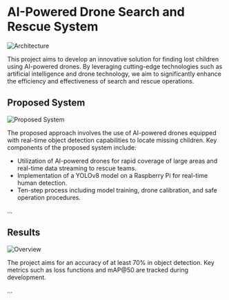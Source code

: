 # AI-Powered Drone Search and Rescue System

![Architecture](path/to/architecture_image.png)

This project aims to develop an innovative solution for finding lost children using AI-powered drones. By leveraging cutting-edge technologies such as artificial intelligence and drone technology, we aim to significantly enhance the efficiency and effectiveness of search and rescue operations.

## Proposed System

![Proposed System](path/to/proposed_system_image.png)

The proposed approach involves the use of AI-powered drones equipped with real-time object detection capabilities to locate missing children. Key components of the proposed system include:

- Utilization of AI-powered drones for rapid coverage of large areas and real-time data streaming to rescue teams.
- Implementation of a YOLOv8 model on a Raspberry Pi for real-time human detection.
- Ten-step process including model training, drone calibration, and safe operation procedures.

...

## Results

![Overview](path/to/overview_image.png)

The project aims for an accuracy of at least 70% in object detection. Key metrics such as loss functions and mAP@50 are tracked during development.

...
